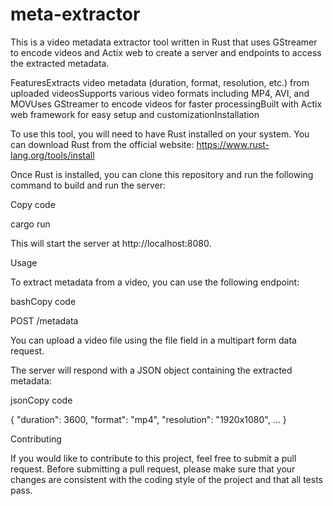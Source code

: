# meta-extractor
This is a video metadata extractor tool written in Rust that uses GStreamer to encode videos and Actix web to create a server and endpoints to access the extracted metadata.

FeaturesExtracts video metadata (duration, format, resolution, etc.) from uploaded videosSupports various video formats including MP4, AVI, and MOVUses GStreamer to encode videos for faster processingBuilt with Actix web framework for easy setup and customizationInstallation

To use this tool, you will need to have Rust installed on your system. You can download Rust from the official website: https://www.rust-lang.org/tools/install

Once Rust is installed, you can clone this repository and run the following command to build and run the server:

Copy code

cargo run 

This will start the server at http://localhost:8080.

Usage

To extract metadata from a video, you can use the following endpoint:

bashCopy code

POST /metadata 

You can upload a video file using the file field in a multipart form data request.

The server will respond with a JSON object containing the extracted metadata:

jsonCopy code

{ "duration": 3600, "format": "mp4", "resolution": "1920x1080", ... } 

Contributing

If you would like to contribute to this project, feel free to submit a pull request. Before submitting a pull request, please make sure that your changes are consistent with the coding style of the project and that all tests pass.

